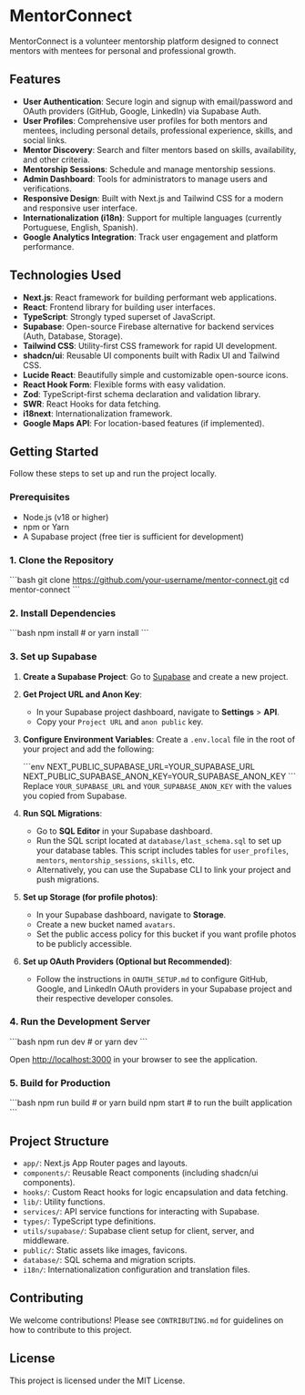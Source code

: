 # MentorConnect

MentorConnect is a volunteer mentorship platform designed to connect mentors with mentees for personal and professional growth.

## Features

*   **User Authentication**: Secure login and signup with email/password and OAuth providers (GitHub, Google, LinkedIn) via Supabase Auth.
*   **User Profiles**: Comprehensive user profiles for both mentors and mentees, including personal details, professional experience, skills, and social links.
*   **Mentor Discovery**: Search and filter mentors based on skills, availability, and other criteria.
*   **Mentorship Sessions**: Schedule and manage mentorship sessions.
*   **Admin Dashboard**: Tools for administrators to manage users and verifications.
*   **Responsive Design**: Built with Next.js and Tailwind CSS for a modern and responsive user interface.
*   **Internationalization (i18n)**: Support for multiple languages (currently Portuguese, English, Spanish).
*   **Google Analytics Integration**: Track user engagement and platform performance.

## Technologies Used

*   **Next.js**: React framework for building performant web applications.
*   **React**: Frontend library for building user interfaces.
*   **TypeScript**: Strongly typed superset of JavaScript.
*   **Supabase**: Open-source Firebase alternative for backend services (Auth, Database, Storage).
*   **Tailwind CSS**: Utility-first CSS framework for rapid UI development.
*   **shadcn/ui**: Reusable UI components built with Radix UI and Tailwind CSS.
*   **Lucide React**: Beautifully simple and customizable open-source icons.
*   **React Hook Form**: Flexible forms with easy validation.
*   **Zod**: TypeScript-first schema declaration and validation library.
*   **SWR**: React Hooks for data fetching.
*   **i18next**: Internationalization framework.
*   **Google Maps API**: For location-based features (if implemented).

## Getting Started

Follow these steps to set up and run the project locally.

### Prerequisites

*   Node.js (v18 or higher)
*   npm or Yarn
*   A Supabase project (free tier is sufficient for development)

### 1. Clone the Repository

\`\`\`bash
git clone https://github.com/your-username/mentor-connect.git
cd mentor-connect
\`\`\`

### 2. Install Dependencies

\`\`\`bash
npm install # or yarn install
\`\`\`

### 3. Set up Supabase

1.  **Create a Supabase Project**: Go to [Supabase](https://supabase.com/) and create a new project.
2.  **Get Project URL and Anon Key**:
    *   In your Supabase project dashboard, navigate to **Settings** > **API**.
    *   Copy your `Project URL` and `anon public` key.
3.  **Configure Environment Variables**: Create a `.env.local` file in the root of your project and add the following:

    \`\`\`env
    NEXT_PUBLIC_SUPABASE_URL=YOUR_SUPABASE_URL
    NEXT_PUBLIC_SUPABASE_ANON_KEY=YOUR_SUPABASE_ANON_KEY
    \`\`\`
    Replace `YOUR_SUPABASE_URL` and `YOUR_SUPABASE_ANON_KEY` with the values you copied from Supabase.

4.  **Run SQL Migrations**:
    *   Go to **SQL Editor** in your Supabase dashboard.
    *   Run the SQL script located at `database/last_schema.sql` to set up your database tables. This script includes tables for `user_profiles`, `mentors`, `mentorship_sessions`, `skills`, etc.
    *   Alternatively, you can use the Supabase CLI to link your project and push migrations.

5.  **Set up Storage (for profile photos)**:
    *   In your Supabase dashboard, navigate to **Storage**.
    *   Create a new bucket named `avatars`.
    *   Set the public access policy for this bucket if you want profile photos to be publicly accessible.

6.  **Set up OAuth Providers (Optional but Recommended)**:
    *   Follow the instructions in `OAUTH_SETUP.md` to configure GitHub, Google, and LinkedIn OAuth providers in your Supabase project and their respective developer consoles.

### 4. Run the Development Server

\`\`\`bash
npm run dev # or yarn dev
\`\`\`

Open [http://localhost:3000](http://localhost:3000) in your browser to see the application.

### 5. Build for Production

\`\`\`bash
npm run build # or yarn build
npm start # to run the built application
\`\`\`

## Project Structure

*   `app/`: Next.js App Router pages and layouts.
*   `components/`: Reusable React components (including shadcn/ui components).
*   `hooks/`: Custom React hooks for logic encapsulation and data fetching.
*   `lib/`: Utility functions.
*   `services/`: API service functions for interacting with Supabase.
*   `types/`: TypeScript type definitions.
*   `utils/supabase/`: Supabase client setup for client, server, and middleware.
*   `public/`: Static assets like images, favicons.
*   `database/`: SQL schema and migration scripts.
*   `i18n/`: Internationalization configuration and translation files.

## Contributing

We welcome contributions! Please see `CONTRIBUTING.md` for guidelines on how to contribute to this project.

## License

This project is licensed under the MIT License.

